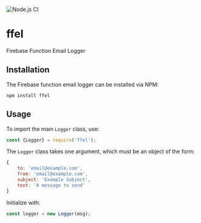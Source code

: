 ![Node.js CI](https://github.com/jaredforth/ffel/workflows/Node.js%20CI/badge.svg)

# ffel

Firebase Function Email Logger

## Installation 

The Firebase function email logger can be installed via NPM: 

```shell script
npm install ffel
```

## Usage 

To import the main `Logger` class, use: 

```javascript
const {Logger} = require('ffel');
```

The `Logger` class takes one argument, which must be an 
object of the form: 

```javascript
{
    to: 'email@example.com',
    from: 'email@example.com',
    subject: 'Example Subject',
    text: 'A message to send'
}
```

Initialize with: 

```javascript
const logger = new Logger(msg);
```


